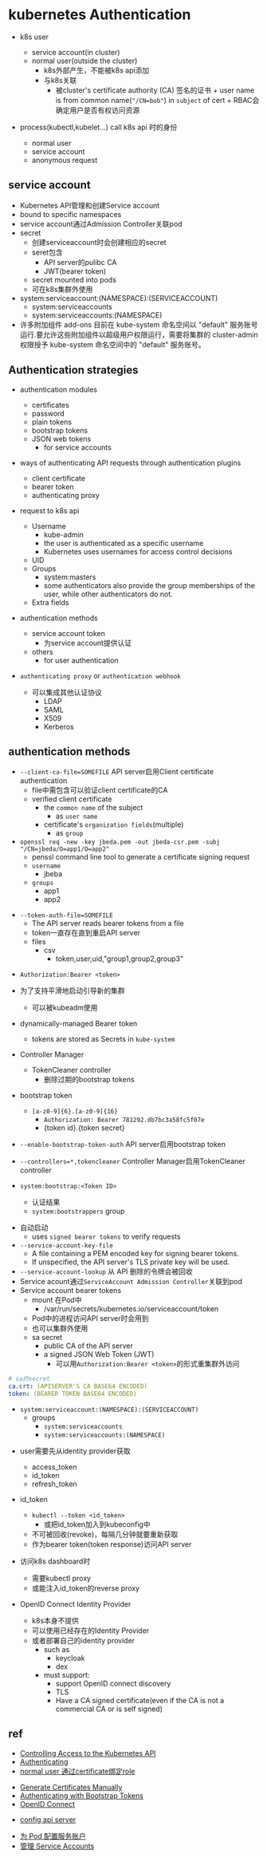 

# kubernetes Authentication

+ k8s user
  + service account(in cluster)
  + normal user(outside the cluster)
      + k8s外部产生，不能被k8s api添加
      + 与k8s关联
          + 被cluster's certificate authority (CA) 签名的证书
                  + user name is from common name(`"/CN=bob"`) in `subject` of cert
                      + RBAC会确定用户是否有权访问资源

+ process(kubectl,kubelet...) call k8s api 时的身份
    + normal user
    + service account
    + anonymous request

## service account
+ Kubernetes API管理和创建Service account
+ bound to specific namespaces
+ service account通过Admission Controller关联pod
+ secret
    + 创建serviceaccount时会创建相应的secret
    + seret包含
        + API server的pulibc CA
        + JWT(bearer token)
    + secret mounted into pods
    + 可在k8s集群外使用
+ system:serviceaccount:(NAMESPACE):(SERVICEACCOUNT)
    + system:serviceaccounts
    + system:serviceaccounts:(NAMESPACE)
+ 许多附加组件 add-ons 目前在 kube-system 命名空间以 "default" 服务账号运行.要允许这些附加组件以超级用户权限运行，需要将集群的 cluster-admin 权限授予 kube-system 命名空间中的 "default" 服务账号。



## Authentication strategies 

+ authentication modules
  + certificates
  + password
  + plain tokens
  + bootstrap tokens
  + JSON web tokens
    + for service accounts

+ ways of authenticating API requests through authentication plugins
    + client certificate
    + bearer token
    + authenticating proxy


+ request to k8s api
    + Username
        + kube-admin
        + the user is authenticated as a specific username
        + Kubernetes uses usernames for access control decisions
    + UID
    + Groups
        + system:masters
        + some authenticators also provide the group memberships of the user, while other authenticators do not.
    + Extra fields

+ authentication methods
    + service account token
        + 为service account提供认证
    + others
        + for user authentication

+ `authenticating proxy` or `authentication webhook`
    + 可以集成其他认证协议
        + LDAP
        + SAML
        + X509
        + Kerberos

## authentication methods
<!-- X509 Client Certs -->
+ `--client-ca-file=SOMEFILE` API server启用Client certificate authentication
  + file中需包含可以验证client certificate的CA
  + verified client certificate
    + the `common name` of the subject 
      + as `user name`
    + certificate's `organization fields`(multiple)
      + as `group`
+ `openssl req -new -key jbeda.pem -out jbeda-csr.pem -subj "/CN=jbeda/O=app1/O=app2"`
  + penssl command line tool to generate a certificate signing request
  + `username`
    + jbeba
  + `groups`
    + app1
    + app2

<!-- static token file -->
+ `--token-auth-file=SOMEFILE` 
  + The API server reads bearer tokens from a file 
  + token一直存在直到重启API server
  + files
    + csv
      + token,user,uid,"group1,group2,group3"

<!-- Putting a Bearer Token in a Request  -->
+ `Authorization:Bearer <token>`

<!-- Bootstrap Tokens -->
+ 为了支持平滑地启动引导新的集群
  + 可以被kubeadm使用

+ dynamically-managed Bearer token 
  + tokens are stored as Secrets in `kube-system`

+ Controller Manager
  + TokenCleaner controller
    + 删除过期的bootstrap tokens

+ bootstrap token
  + `[a-z0-9]{6}.[a-z0-9]{16}`
    + `Authorization: Bearer 781292.db7bc3a58fc5f07e`
    + {token id}.{token secret}

+ `--enable-bootstrap-token-auth` API server启用bootstrap token
+ `--controllers=*,tokencleaner` Controller Manager启用TokenCleaner controller

+ `system:bootstrap:<Token ID>`
  + 认证结果
  + `system:bootstrappers` group

<!-- Service Account Tokens -->
+ 自动启动  
  + uses `signed bearer tokens` to verify requests
+ `--service-account-key-file`
  + A file containing a PEM encoded key for signing bearer tokens. 
  + If unspecified, the API server's TLS private key will be used.
+ `--service-account-lookup` 从 API 删除的令牌会被回收 
+ Service acount通过`ServiceAccount Admission Controller`关联到pod
+ Service account bearer tokens 
    + mount 在Pod中
      +  /var/run/secrets/kubernetes.io/serviceaccount/token
    + Pod中的进程访问API server时会用到
    + 也可以集群外使用
    + sa secret
      + public CA of the API server 
      + a signed JSON Web Token (JWT)
        + 可以用`Authorization:Bearer <token>`的形式重集群外访问
```yaml
# sa的secret
ca.crt: (APISERVER'S CA BASE64 ENCODED)
token: (BEARER TOKEN BASE64 ENCODED)
```

+ `system:serviceaccount:(NAMESPACE):(SERVICEACCOUNT)`
  + groups
    + `system:serviceaccounts`
    + `system:serviceaccounts:(NAMESPACE)`

<!-- OpenID Connect Tokens -->
+ user需要先从identity provider获取
  + access_token
  + id_token
  + refresh_token

+ id_token
    + `kubectl --token <id_token>`
      + 或把id_token加入到kubeconfig中
    + 不可被回收(revoke)，每隔几分钟就要重新获取
    + 作为bearer token(token response)访问API server

+ 访问k8s dashboard时
  + 需要kubectl proxy
  + 或能注入id_token的reverse proxy

+ OpenID Connect Identity Provider
  + k8s本身不提供
  + 可以使用已经存在的Identity Provider
  + 或者部署自己的identity provider
    + such as 
      + keycloak
      + dex
    + must support:
      + support OpenID connect discovery
      + TLS
      + Have a CA signed certificate(even if the CA is not a commercial CA or is self signed)


## ref
<!-- authentication -->
+ [Controlling Access to the Kubernetes API](https://kubernetes.io/docs/concepts/security/controlling-access/)
+ [Authenticating](https://kubernetes.io/docs/reference/access-authn-authz/authentication/)
+ [normal user 通过certificate绑定role](https://kubernetes.io/zh-cn/docs/reference/access-authn-authz/certificate-signing-requests/#normal-user)

<!-- auth method -->
+ [Generate Certificates Manually](https://kubernetes.io/docs/tasks/administer-cluster/certificates/)
+ [Authenticating with Bootstrap Tokens](https://kubernetes.io/docs/reference/access-authn-authz/bootstrap-tokens/)
+ [OpenID Connect](https://openid.net/connect/)


<!-- config -->
+ [config api server](https://kubernetes.io/docs/reference/access-authn-authz/authentication/#configuring-the-api-server)


<!-- service account -->
+ [为 Pod 配置服务账户](https://kubernetes.io/zh-cn/docs/tasks/configure-pod-container/configure-service-account/)
+ [管理 Service Accounts](https://kubernetes.io/zh/docs/reference/access-authn-authz/service-accounts-admin/)
